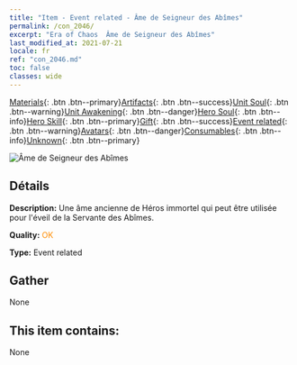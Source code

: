 ```yaml
---
title: "Item - Event related - Âme de Seigneur des Abîmes"
permalink: /con_2046/
excerpt: "Era of Chaos  Âme de Seigneur des Abîmes"
last_modified_at: 2021-07-21
locale: fr
ref: "con_2046.md"
toc: false
classes: wide
---
```

 [Materials](/ItemsFR/){: .btn .btn--primary}[Artifacts](/ItemsFR/Artifacts/){: .btn .btn--success}[Unit Soul](/ItemsFR/UnitSoul/){: .btn .btn--warning}[Unit Awakening](/ItemsFR/UnitAwakening/){: .btn .btn--danger}[Hero Soul](/ItemsFR/HeroSoul/){: .btn .btn--info}[Hero Skill](/ItemsFR/HeroSkill/){: .btn .btn--primary}[Gift](/ItemsFR/Gift/){: .btn .btn--success}[Event related](/ItemsFR/Events/){: .btn .btn--warning}[Avatars](/ItemsFR/Avatars/){: .btn .btn--danger}[Consumables](/ItemsFR/Consumables/){: .btn .btn--info}[Unknown](/ItemsFR/Unknown/){: .btn .btn--primary}

 ![Âme de Seigneur des Abîmes](/images/t/juexing_505.png)

## Détails
 **Description:** Une âme ancienne de Héros immortel qui peut être utilisée pour l'éveil de la Servante des Abîmes.

 **Quality:** <span style="color: #FF8C00">OK</span>

 **Type:** Event related

## Gather

  None

## This item contains:

  None

